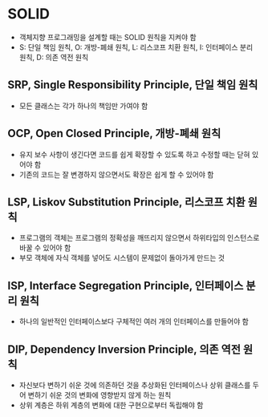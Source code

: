 # SOLID
- 객체지향 프로그래밍을 설계할 때는 SOLID 원칙을 지켜야 함
- S: 단일 책임 원칙, O: 개방-폐쇄 원칙, L: 리스코프 치환 원칙, I: 인터페이스 분리 원칙, D: 의존 역전 원칙

## SRP, Single Responsibility Principle, 단일 책임 원칙
- 모든 클래스는 각가 하나의 책임만 가여야 함

## OCP, Open Closed Principle, 개방-폐쇄 원칙
- 유지 보수 사항이 생긴다면 코드를 쉽게 확장할 수 있도록 하고 수정할 때는 닫혀 있어야 함
- 기존의 코드는 잘 변경하지 않으면서도 확장은 쉽게 할 수 있어야 함

## LSP, Liskov Substitution Principle, 리스코프 치환 원칙
- 프로그램의 객체는 프로그램의 정확성을 깨뜨리지 않으면서 하위타입의 인스턴스로 바꿀 수 있어야 함
- 부모 객체에 자식 객체를 넣어도 시스템이 문제없이 돌아가게 만드는 것

## ISP, Interface Segregation Principle, 인터페이스 분리 원칙
- 하나의 일반적인 인터페이스보다 구체적인 여러 개의 인터페이스를 만들어야 함

## DIP, Dependency Inversion Principle, 의존 역전 원칙
- 자신보다 변하기 쉬운 것에 의존하던 것을 추상화된 인터페이스나 상위 클래스를 두어 변하기 쉬운 것의 변화에 영향받지 않게 하는 원칙
- 상위 계층은 하위 계층의 변화에 대한 구현으로부터 독립해야 함